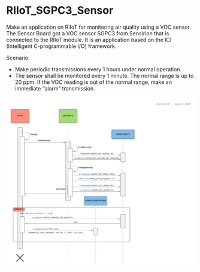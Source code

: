 # RIIoT_SGPC3_Sensor

Make an application on RIIoT for monitoring air quality using a VOC sensor. The Sensor Board got a VOC sensor SGPC3 from Sensirion that is connected to the RIIoT module. It is an application based on the ICI (Intelligent C-programmable I/O) framework.

Scenario:
- Make periodic transmissions every 1 hours under normal operation.
- The sensor shall be monitored every 1 minute. The normal range is up to 20 ppm. If the VOC reading is out of the normal range, make an immediate “alarm” transmission.

![Sequence diagram](https://github.com/ryanjh/RIIoT_SGPC3_Sensor/blob/master/SGPC3.png)
